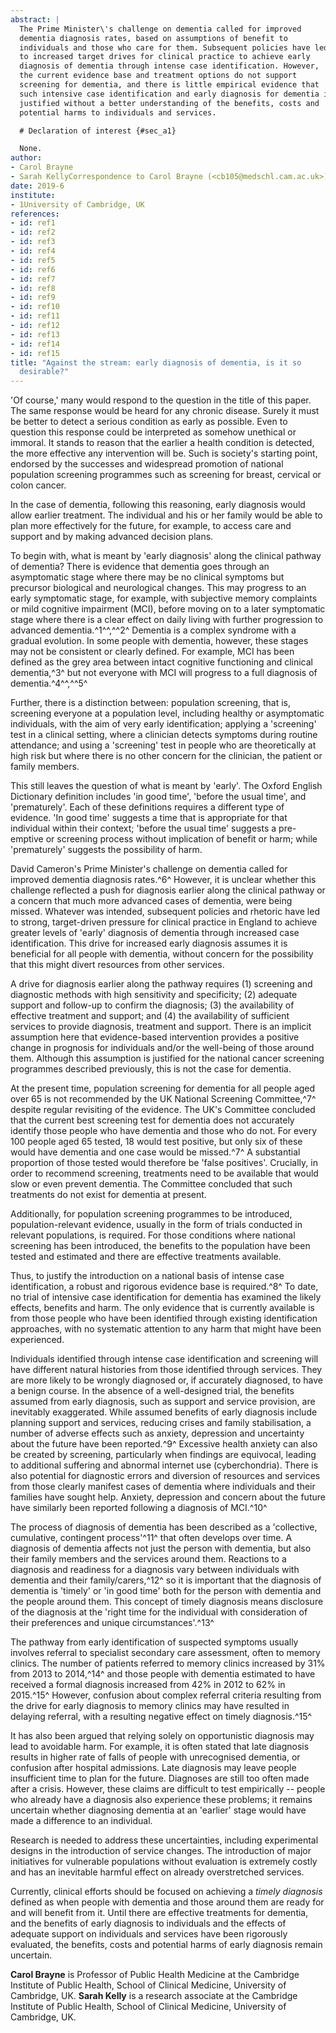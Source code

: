 ```yaml
---
abstract: |
  The Prime Minister\'s challenge on dementia called for improved
  dementia diagnosis rates, based on assumptions of benefit to
  individuals and those who care for them. Subsequent policies have led
  to increased target drives for clinical practice to achieve early
  diagnosis of dementia through intense case identification. However,
  the current evidence base and treatment options do not support
  screening for dementia, and there is little empirical evidence that
  such intensive case identification and early diagnosis for dementia is
  justified without a better understanding of the benefits, costs and
  potential harms to individuals and services.

  # Declaration of interest {#sec_a1}

  None.
author:
- Carol Brayne
- Sarah KellyCorrespondence to Carol Brayne (<cb105@medschl.cam.ac.uk>)
date: 2019-6
institute:
- 1University of Cambridge, UK
references:
- id: ref1
- id: ref2
- id: ref3
- id: ref4
- id: ref5
- id: ref6
- id: ref7
- id: ref8
- id: ref9
- id: ref10
- id: ref11
- id: ref12
- id: ref13
- id: ref14
- id: ref15
title: "Against the stream: early diagnosis of dementia, is it so
  desirable?"
---
```


'Of course,' many would respond to the question in the title of this
paper. The same response would be heard for any chronic disease. Surely
it must be better to detect a serious condition as early as possible.
Even to question this response could be interpreted as somehow unethical
or immoral. It stands to reason that the earlier a health condition is
detected, the more effective any intervention will be. Such is
society\'s starting point, endorsed by the successes and widespread
promotion of national population screening programmes such as screening
for breast, cervical or colon cancer.

In the case of dementia, following this reasoning, early diagnosis would
allow earlier treatment. The individual and his or her family would be
able to plan more effectively for the future, for example, to access
care and support and by making advanced decision plans.

To begin with, what is meant by 'early diagnosis' along the clinical
pathway of dementia? There is evidence that dementia goes through an
asymptomatic stage where there may be no clinical symptoms but precursor
biological and neurological changes. This may progress to an early
symptomatic stage, for example, with subjective memory complaints or
mild cognitive impairment (MCI), before moving on to a later symptomatic
stage where there is a clear effect on daily living with further
progression to advanced dementia.^1^^,^^2^ Dementia is a complex
syndrome with a gradual evolution. In some people with dementia,
however, these stages may not be consistent or clearly defined. For
example, MCI has been defined as the grey area between intact cognitive
functioning and clinical dementia,^3^ but not everyone with MCI will
progress to a full diagnosis of dementia.^4^^,^^5^

Further, there is a distinction between: population screening, that is,
screening everyone at a population level, including healthy or
asymptomatic individuals, with the aim of very early identification;
applying a 'screening' test in a clinical setting, where a clinician
detects symptoms during routine attendance; and using a 'screening' test
in people who are theoretically at high risk but where there is no other
concern for the clinician, the patient or family members.

This still leaves the question of what is meant by 'early'. The Oxford
English Dictionary definition includes 'in good time', 'before the usual
time', and 'prematurely'. Each of these definitions requires a different
type of evidence. 'In good time' suggests a time that is appropriate for
that individual within their context; 'before the usual time' suggests a
pre-emptive or screening process without implication of benefit or harm;
while 'prematurely' suggests the possibility of harm.

David Cameron\'s Prime Minister\'s challenge on dementia called for
improved dementia diagnosis rates.^6^ However, it is unclear whether
this challenge reflected a push for diagnosis earlier along the clinical
pathway or a concern that much more advanced cases of dementia, were
being missed. Whatever was intended, subsequent policies and rhetoric
have led to strong, target-driven pressure for clinical practice in
England to achieve greater levels of 'early' diagnosis of dementia
through increased case identification. This drive for increased early
diagnosis assumes it is beneficial for all people with dementia, without
concern for the possibility that this might divert resources from other
services.

A drive for diagnosis earlier along the pathway requires (1) screening
and diagnostic methods with high sensitivity and specificity; (2)
adequate support and follow-up to confirm the diagnosis; (3) the
availability of effective treatment and support; and (4) the
availability of sufficient services to provide diagnosis, treatment and
support. There is an implicit assumption here that evidence-based
intervention provides a positive change in prognosis for individuals
and/or the well-being of those around them. Although this assumption is
justified for the national cancer screening programmes described
previously, this is not the case for dementia.

At the present time, population screening for dementia for all people
aged over 65 is not recommended by the UK National Screening
Committee,^7^ despite regular revisiting of the evidence. The UK\'s
Committee concluded that the current best screening test for dementia
does not accurately identify those people who have dementia and those
who do not. For every 100 people aged 65 tested, 18 would test positive,
but only six of these would have dementia and one case would be
missed.^7^ A substantial proportion of those tested would therefore be
'false positives'. Crucially, in order to recommend screening,
treatments need to be available that would slow or even prevent
dementia. The Committee concluded that such treatments do not exist for
dementia at present.

Additionally, for population screening programmes to be introduced,
population-relevant evidence, usually in the form of trials conducted in
relevant populations, is required. For those conditions where national
screening has been introduced, the benefits to the population have been
tested and estimated and there are effective treatments available.

Thus, to justify the introduction on a national basis of intense case
identification, a robust and rigorous evidence base is required.^8^ To
date, no trial of intensive case identification for dementia has
examined the likely effects, benefits and harm. The only evidence that
is currently available is from those people who have been identified
through existing identification approaches, with no systematic attention
to any harm that might have been experienced.

Individuals identified through intense case identification and screening
will have different natural histories from those identified through
services. They are more likely to be wrongly diagnosed or, if accurately
diagnosed, to have a benign course. In the absence of a well-designed
trial, the benefits assumed from early diagnosis, such as support and
service provision, are inevitably exaggerated. While assumed benefits of
early diagnosis include planning support and services, reducing crises
and family stabilisation, a number of adverse effects such as anxiety,
depression and uncertainty about the future have been reported.^9^
Excessive health anxiety can also be created by screening, particularly
when findings are equivocal, leading to additional suffering and
abnormal internet use (cyberchondria). There is also potential for
diagnostic errors and diversion of resources and services from those
clearly manifest cases of dementia where individuals and their families
have sought help. Anxiety, depression and concern about the future have
similarly been reported following a diagnosis of MCI.^10^

The process of diagnosis of dementia has been described as a
'collective, cumulative, contingent process'^11^ that often develops
over time. A diagnosis of dementia affects not just the person with
dementia, but also their family members and the services around them.
Reactions to a diagnosis and readiness for a diagnosis vary between
individuals with dementia and their family/carers,^12^ so it is
important that the diagnosis of dementia is 'timely' or 'in good time'
both for the person with dementia and the people around them. This
concept of timely diagnosis means disclosure of the diagnosis at the
'right time for the individual with consideration of their preferences
and unique circumstances'.^13^

The pathway from early identification of suspected symptoms usually
involves referral to specialist secondary care assessment, often to
memory clinics. The number of patients referred to memory clinics
increased by 31% from 2013 to 2014,^14^ and those people with dementia
estimated to have received a formal diagnosis increased from 42% in 2012
to 62% in 2015.^15^ However, confusion about complex referral criteria
resulting from the drive for early diagnosis to memory clinics may have
resulted in delaying referral, with a resulting negative effect on
timely diagnosis.^15^

It has also been argued that relying solely on opportunistic diagnosis
may lead to avoidable harm. For example, it is often stated that late
diagnosis results in higher rate of falls of people with unrecognised
dementia, or confusion after hospital admissions. Late diagnosis may
leave people insufficient time to plan for the future. Diagnoses are
still too often made after a crisis. However, these claims are difficult
to test empirically -- people who already have a diagnosis also
experience these problems; it remains uncertain whether diagnosing
dementia at an 'earlier' stage would have made a difference to an
individual.

Research is needed to address these uncertainties, including
experimental designs in the introduction of service changes. The
introduction of major initiatives for vulnerable populations without
evaluation is extremely costly and has an inevitable harmful effect on
already overstretched services.

Currently, clinical efforts should be focused on achieving a *timely
diagnosis* defined as when people with dementia and those around them
are ready for and will benefit from it. Until there are effective
treatments for dementia, and the benefits of early diagnosis to
individuals and the effects of adequate support on individuals and
services have been rigorously evaluated, the benefits, costs and
potential harms of early diagnosis remain uncertain.

**Carol Brayne** is Professor of Public Health Medicine at the Cambridge
Institute of Public Health, School of Clinical Medicine, University of
Cambridge, UK. **Sarah Kelly** is a research associate at the Cambridge
Institute of Public Health, School of Clinical Medicine, University of
Cambridge, UK.
